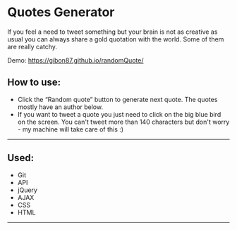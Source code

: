 <h1>Quotes Generator</h1>

<p>If you feel a need to tweet something but your brain is not as creative as usual you can always share a gold quotation with the world. Some of them are really catchy.</p>

Demo:  https://gibon87.github.io/randomQuote/

<h2>How to use: </h2>
<ul>
  <li>Click the “Random quote” button to generate next quote. The quotes mostly have an author below. </li>
  <li>If you want to tweet a quote you just need to click on the big blue bird on the screen. You can't tweet more than 140 characters but don't worry - my machine will take care of this :) </li>
</ul>
<hr>

<h2>Used:</h2>
<ul>
  <li>Git</li>
  <li>API</li>
  <li>jQuery</li>
  <li>AJAX</li>
  <li>CSS</li>
  <li>HTML</li>
</ul>

<hr>

